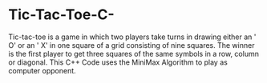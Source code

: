 # Tic-Tac-Toe-C-
Tic-tac-toe is a game in which two players take turns in drawing either an ' O' or an ' X' in one square of a grid consisting of nine squares. The winner is the first player to get three squares of the same symbols in a row, column or diagonal. This C++ Code uses the MiniMax Algorithm to play as computer opponent.
